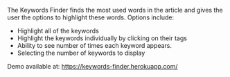 The Keywords Finder finds the most used words in the article and gives the user the options to highlight these words. Options include:
 - Highlight all of the keywords
 - Highlight the keywords individually by clicking on their tags
 - Ability to see number of times each keyword appears.
 - Selecting the number of keywords to display
 
 Demo available at: https://keywords-finder.herokuapp.com/